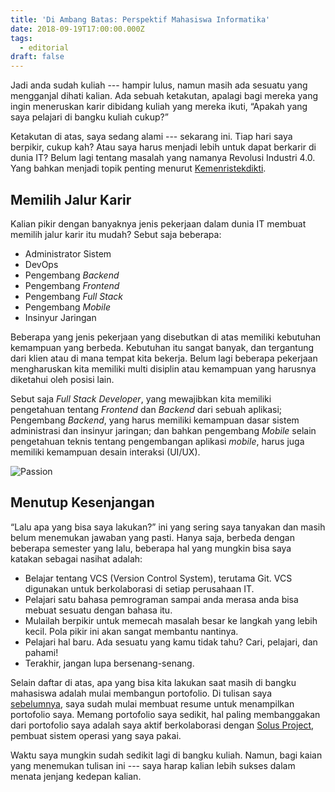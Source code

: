 ```yaml
---
title: 'Di Ambang Batas: Perspektif Mahasiswa Informatika'
date: 2018-09-19T17:00:00.000Z
tags:
  - editorial
draft: false
---
```

Jadi anda sudah kuliah --- hampir lulus, namun masih ada sesuatu yang mengganjal dihati kalian. Ada sebuah ketakutan, apalagi bagi mereka yang ingin meneruskan karir dibidang kuliah yang mereka ikuti, “Apakah yang saya pelajari di bangku kuliah cukup?”

Ketakutan di atas, saya sedang alami --- sekarang ini. Tiap hari saya berpikir, cukup kah? Atau saya harus menjadi lebih untuk dapat berkarir di dunia IT? Belum lagi tentang masalah yang namanya Revolusi Industri 4.0. Yang bahkan menjadi topik penting menurut [Kemenristekdikti](https://www.ristekdikti.go.id/pengembangan-iptek-dan-pendidikan-tinggi-di-era-revolusi-industri-4-0/).

## Memilih Jalur Karir

Kalian pikir dengan banyaknya jenis pekerjaan dalam dunia IT membuat memilih jalur karir itu mudah? Sebut saja beberapa:

- Administrator Sistem
- DevOps
- Pengembang *Backend*
- Pengembang *Frontend*
- Pengembang *Full Stack*
- Pengembang *Mobile*
- Insinyur Jaringan

Beberapa yang jenis pekerjaan yang disebutkan di atas memiliki kebutuhan kemampuan yang berbeda. Kebutuhan itu sangat banyak, dan tergantung dari klien atau di mana tempat kita bekerja. Belum lagi beberapa pekerjaan mengharuskan kita memiliki multi disiplin atau kemampuan yang harusnya diketahui oleh posisi lain.

Sebut saja *Full Stack Developer*, yang mewajibkan kita memiliki pengetahuan tentang *Frontend* dan *Backend* dari sebuah aplikasi; Pengembang *Backend*, yang harus memiliki kemampuan dasar sistem administrasi dan insinyur jaringan; dan bahkan pengembang *Mobile* selain pengetahuan teknis tentang pengembangan aplikasi *mobile*, harus juga memiliki kemampuan desain interaksi (UI/UX).

![Passion](https://source.unsplash.com/TamMbr4okv4/720x405)

## Menutup Kesenjangan

“Lalu apa yang bisa saya lakukan?” ini yang sering saya tanyakan dan masih belum menemukan jawaban yang pasti. Hanya saja, berbeda dengan beberapa semester yang lalu, beberapa hal yang mungkin bisa saya katakan sebagai nasihat adalah:

- Belajar tentang VCS (Version Control System), terutama Git. VCS digunakan untuk berkolaborasi di setiap perusahaan IT.
- Pelajari satu bahasa pemrograman sampai anda merasa anda bisa mebuat sesuatu dengan bahasa itu.
- Mulailah berpikir untuk memecah masalah besar ke langkah yang lebih kecil. Pola pikir ini akan sangat membantu nantinya.
- Pelajari hal baru. Ada sesuatu yang kamu tidak tahu? Cari, pelajari, dan pahami!
- Terakhir, jangan lupa bersenang-senang.

Selain daftar di atas, apa yang bisa kita lakukan saat masih di bangku mahasiswa adalah mulai membangun portofolio. Di tulisan saya [sebelumnya](https://yurizal-san.com/blog/kenapa-membuat-r%C3%A9sum%C3%A9-dengan-latex/), saya sudah mulai membuat resume untuk menampilkan portofolio saya. Memang portofolio saya sedikit, hal paling membanggakan dari portofolio saya adalah saya aktif berkolaborasi dengan [Solus Project](https://yurizal-san.com/blog/solus-project-sebuah-pengalaman/), pembuat sistem operasi yang saya pakai.

Waktu saya mungkin sudah sedikit lagi di bangku kuliah. Namun, bagi kaian yang menemukan tulisan ini --- saya harap kalian lebih sukses dalam menata jenjang kedepan kalian.

